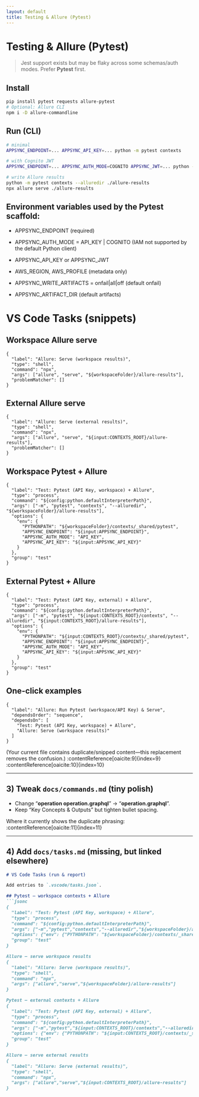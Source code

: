 ```yaml
---
layout: default
title: Testing & Allure (Pytest)
---
```


# Testing & Allure (Pytest)

> Jest support exists but may be flaky across some schemas/auth modes. Prefer **Pytest** first.

## Install

```bash
pip install pytest requests allure-pytest
# Optional: Allure CLI
npm i -D allure-commandline
```

## Run (CLI)

```bash
# minimal
APPSYNC_ENDPOINT=... APPSYNC_API_KEY=... python -m pytest contexts

# with Cognito JWT
APPSYNC_ENDPOINT=... APPSYNC_AUTH_MODE=COGNITO APPSYNC_JWT=... python -m pytest contexts

# write Allure results
python -m pytest contexts --alluredir ./allure-results
npx allure serve ./allure-results
```

## Environment variables used by the Pytest scaffold:

  - APPSYNC_ENDPOINT (required)

  - APPSYNC_AUTH_MODE = API_KEY | COGNITO (IAM not supported by the default Python client)

  - APPSYNC_API_KEY or APPSYNC_JWT

  - AWS_REGION, AWS_PROFILE (metadata only)

  - APPSYNC_WRITE_ARTIFACTS = onfail|all|off (default onfail)

  - APPSYNC_ARTIFACT_DIR (default artifacts)

# VS Code Tasks (snippets)
## Workspace Allure serve
```
{
  "label": "Allure: Serve (workspace results)",
  "type": "shell",
  "command": "npx",
  "args": ["allure", "serve", "${workspaceFolder}/allure-results"],
  "problemMatcher": []
}
```
## External Allure serve
```
{
  "label": "Allure: Serve (external results)",
  "type": "shell",
  "command": "npx",
  "args": ["allure", "serve", "${input:CONTEXTS_ROOT}/allure-results"],
  "problemMatcher": []
}
```
## Workspace Pytest + Allure
```
{
  "label": "Test: Pytest (API Key, workspace) + Allure",
  "type": "process",
  "command": "${config:python.defaultInterpreterPath}",
  "args": ["-m", "pytest", "contexts", "--alluredir", "${workspaceFolder}/allure-results"],
  "options": {
    "env": {
      "PYTHONPATH": "${workspaceFolder}/contexts/_shared/pytest",
      "APPSYNC_ENDPOINT": "${input:APPSYNC_ENDPOINT}",
      "APPSYNC_AUTH_MODE": "API_KEY",
      "APPSYNC_API_KEY": "${input:APPSYNC_API_KEY}"
    }
  },
  "group": "test"
}
```
## External Pytest + Allure
```
{
  "label": "Test: Pytest (API Key, external) + Allure",
  "type": "process",
  "command": "${config:python.defaultInterpreterPath}",
  "args": ["-m", "pytest", "${input:CONTEXTS_ROOT}/contexts", "--alluredir", "${input:CONTEXTS_ROOT}/allure-results"],
  "options": {
    "env": {
      "PYTHONPATH": "${input:CONTEXTS_ROOT}/contexts/_shared/pytest",
      "APPSYNC_ENDPOINT": "${input:APPSYNC_ENDPOINT}",
      "APPSYNC_AUTH_MODE": "API_KEY",
      "APPSYNC_API_KEY": "${input:APPSYNC_API_KEY}"
    }
  },
  "group": "test"
}
```
## One-click examples
```
{
  "label": "Allure: Run Pytest (workspace/API Key) & Serve",
  "dependsOrder": "sequence",
  "dependsOn": [
    "Test: Pytest (API Key, workspace) + Allure",
    "Allure: Serve (workspace results)"
  ]
}
```

(Your current file contains duplicate/snipped content—this replacement removes the confusion.) :contentReference[oaicite:9]{index=9} :contentReference[oaicite:10]{index=10}

---

## 3) Tweak **`docs/commands.md`** (tiny polish)

- Change “**operation operation.graphql**” → “**operation.graphql**”.  
- Keep “Key Concepts & Outputs” but tighten bullet spacing.

Where it currently shows the duplicate phrasing: :contentReference[oaicite:11]{index=11}

---

## 4) Add **`docs/tasks.md`** (missing, but linked elsewhere)

```md
# VS Code Tasks (run & report)

Add entries to `.vscode/tasks.json`.

## Pytest — workspace contexts + Allure
```jsonc
{
  "label": "Test: Pytest (API Key, workspace) + Allure",
  "type": "process",
  "command": "${config:python.defaultInterpreterPath}",
  "args": ["-m","pytest","contexts","--alluredir","${workspaceFolder}/allure-results"],
  "options": {"env": {"PYTHONPATH": "${workspaceFolder}/contexts/_shared/pytest","APPSYNC_ENDPOINT": "${input:APPSYNC_ENDPOINT}","APPSYNC_AUTH_MODE": "API_KEY","APPSYNC_API_KEY": "${input:APPSYNC_API_KEY}"}},
  "group": "test"
}

Allure — serve workspace results
{
  "label": "Allure: Serve (workspace results)",
  "type": "shell",
  "command": "npx",
  "args": ["allure","serve","${workspaceFolder}/allure-results"]
}

Pytest — external contexts + Allure
{
  "label": "Test: Pytest (API Key, external) + Allure",
  "type": "process",
  "command": "${config:python.defaultInterpreterPath}",
  "args": ["-m","pytest","${input:CONTEXTS_ROOT}/contexts","--alluredir","${input:CONTEXTS_ROOT}/allure-results"],
  "options": {"env": {"PYTHONPATH": "${input:CONTEXTS_ROOT}/contexts/_shared/pytest","APPSYNC_ENDPOINT": "${input:APPSYNC_ENDPOINT}","APPSYNC_AUTH_MODE": "API_KEY","APPSYNC_API_KEY": "${input:APPSYNC_API_KEY}"}},
  "group": "test"
}

Allure — serve external results
{
  "label": "Allure: Serve (external results)",
  "type": "shell",
  "command": "npx",
  "args": ["allure","serve","${input:CONTEXTS_ROOT}/allure-results"]
}

